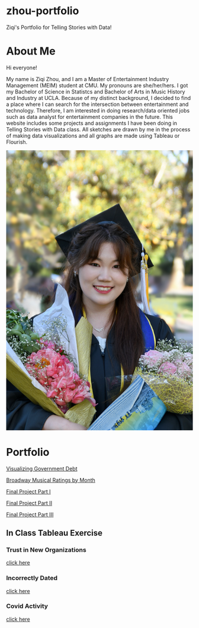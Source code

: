 # zhou-portfolio
Ziqi's Portfolio for Telling Stories with Data!

# About Me

Hi everyone! 

My name is Ziqi Zhou, and I am a Master of Entertainment Industry Management (MEIM) student at CMU. My pronouns are she/her/hers. I got my Bachelor of Science in Statistcs and Bachelor of Arts in Music History and Industry at UCLA. Because of my distinct background, I decided to find a place where I can search for the intersection between entertainment and technology. Therefore, I am interested in doing research/data oriented jobs such as data analyst for entertainment companies in the future. This website includes some projects and assignments I have been doing in Telling Stories with Data class. All sketches are drawn by me in the process of making data visualizations and all graphs are made using Tableau or Flourish. 

![my picture](IMG_3443.JPG)


# Portfolio
[Visualizing Government Debt](https://ziqi0921.github.io/zhou-portfolio/VisualizingGovDebt)

[Broadway Musical Ratings by Month](https://ziqi0921.github.io/zhou-portfolio/broadway-ratings)

[Final Project Part I](https://ziqi0921.github.io/zhou-portfolio/part1)

[Final Project Part II](https://ziqi0921.github.io/zhou-portfolio/part2)

[Final Project Part III](https://ziqi0921.github.io/zhou-portfolio/part3)

## In Class Tableau Exercise

### Trust in New Organizations

[click here](https://ziqi0921.github.io/zhou-portfolio/inclass1)

### Incorrectly Dated

[click here](https://ziqi0921.github.io/zhou-portfolio/inclass2)

### Covid Activity

[click here](https://ziqi0921.github.io/zhou-portfolio/inclass3)

 
